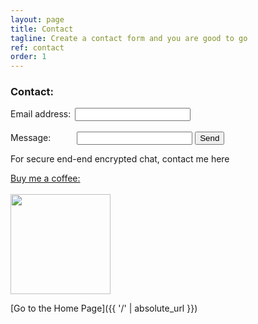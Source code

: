 ```yaml
---
layout: page
title: Contact
tagline: Create a contact form and you are good to go
ref: contact
order: 1
---
```


### Contact:

<form action="https://formspree.io/f/xyybwdgg" method="POST">
  Email address:&ensp;<input type="text" name="name">
  <br>
  <br>
  Message:&ensp;&ensp;&ensp;&ensp;&ensp;&ensp;<input type="email" name="_replyto">
  <input type="submit" value="Send">
</form>

For secure end-end encrypted chat, contact me here <a href="https://keybase.io/tensorinsights">

Buy me a coffee:
<br>
<br>
<a href="https://www.blockonomics.co/pay-url/30745ee8144a11eb" class="blockoPayBtn" data-toggle="modal" data-uid=30745ee8144a11eb><img width=160 src="https://www.blockonomics.co/img/pay_with_bitcoin_medium.png"></a>

[Go to the Home Page]({{ '/' | absolute_url }})
